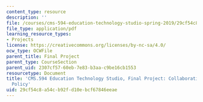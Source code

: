 ```yaml
---
content_type: resource
description: ''
file: /courses/cms-594-education-technology-studio-spring-2019/29cf54c8a54cb92fd10ebcf67846eeae_MITCMS_594S19_final_textbook.pdf
file_type: application/pdf
learning_resource_types:
- Projects
license: https://creativecommons.org/licenses/by-nc-sa/4.0/
ocw_type: OCWFile
parent_title: Final Project
parent_type: CourseSection
parent_uid: 2307cf57-60eb-7e83-b3aa-c9be16cb1553
resourcetype: Document
title: 'CMS.594 Education Technology Studio, Final Project: Collaborative Textbook
  Policy'
uid: 29cf54c8-a54c-b92f-d10e-bcf67846eeae
---
```

